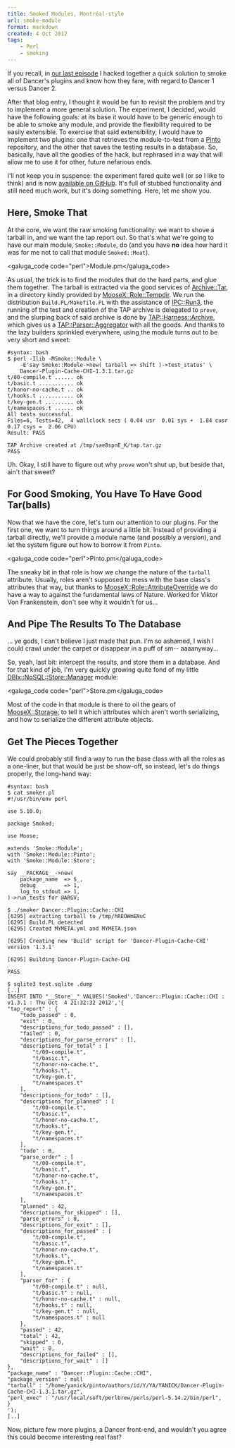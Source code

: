 ```yaml
---
title: Smoked Modules, Montréal-style
url: smoke-module
format: markdown
created: 4 Oct 2012
tags:
    - Perl
    - smoking
---
```


If you recall, in [our last
episode](http://babyl.dyndns.org/techblog/entry/test-dancer-plugins) 
I hacked together a quick solution to smoke all of Dancer's plugins and know
how they fare, with regard to Dancer 1 versus Dancer 2.  

After that blog
entry, I thought it would be fun to revisit the problem and try to implement a
more general solution. The experiment, I
decided, would have the following goals: at its base it would have to be
generic enough to be able to smoke any module, and provide the flexibility
required to be easily extensible. To exercise that said extensibility, I would
have to implement two plugins: one that retrieves the module-to-test from a
[Pinto](cpan) repository, and the other that saves the testing results in
a database.  So, basically, have all the goodies of the hack, but rephrased in
a way that will allow me to use it for other, future nefarious ends.

I'll not keep you in suspence: the experiment fared quite well (or so I like
to think) and is now [available on
GitHub](https://github.com/yanick/Smoke-Module). It's full of stubbed
functionality and still need much work, but it's doing something. Here, let me
show you.

## Here, Smoke That

At the core, we want the raw smoking functionality: we want to shove a tarball
in, and we want the tap report out. So that's what we're going to have our
main module, `Smoke::Module`, do (and you have **no** idea how hard it was for
me not to call that module `Smoked::Meat`).

<galuga_code code="perl">Module.pm</galuga_code>

As usual, the trick is to find the modules that do the hard parts, and glue
them together.  The tarball is extracted via the good services of
[Archive::Tar](cpan), in a directory kindly provided by
[MooseX::Role::Tempdir](cpan). We run the distribution
`Build.PL/Makefile.PL` with the assistance of [IPC::Run3](cpan), the 
running of the test and creation of the TAP archive is delegated to 
`prove`, and the slurping back of said archive is done by 
[TAP::Harness::Archive](cpan), which gives us a
[TAP::Parser::Aggregator](cpan) with all the goods. And thanks
to the lazy builders sprinkled everywhere, using the module turns out to be
very short and sweet:

    #syntax: bash
    $ perl -Ilib -MSmoke::Module \
        -E'say Smoke::Module->new( tarball => shift )->test_status' \
        Dancer-Plugin-Cache-CHI-1.3.1.tar.gz 
    t/00-compile.t ...... ok   
    t/basic.t ........... ok     
    t/honor-no-cache.t .. ok   
    t/hooks.t ........... ok   
    t/key-gen.t ......... ok   
    t/namespaces.t ...... ok   
    All tests successful.
    Files=6, Tests=42,  4 wallclock secs ( 0.04 usr  0.01 sys +  1.84 cusr  0.17 csys =  2.06 CPU)
    Result: PASS

    TAP Archive created at /tmp/sae8spnE_K/tap.tar.gz
    PASS

Uh. Okay, I still have to figure out why `prove` won't shut up, but beside
that, ain't that sweet?

## For Good Smoking, You Have To Have Good Tar(balls)

Now that we have the core, let's turn our attention to our plugins. For the
first one, we want to turn things around a little bit. Instead of providing
a tarball directly, we'll provide a module name (and possibly a version), and
let the system figure out how to borrow it from `Pinto`.

<galuga_code code="perl">Pinto.pm</galuga_code>

The sneaky bit in that role is how we change the nature of the `tarball`
attribute. Usually, roles aren't supposed to mess with the base class's
attributes that way, but thanks to
[MooseX::Role::AttributeOverride](cpan) we do have a way to against the
fundamental laws of Nature. Worked for Viktor Von Frankenstein, don't see why
it wouldn't for us...

## And Pipe The Results To The Database

... ye gods, I can't believe I just made that pun. I'm so ashamed, I wish I
could crawl under the carpet or disappear in a puff of sm-- aaaanyway...

So, yeah, last bit: intercept the results, and store them in a database. And
for that kind of job, I'm
very quickly growing quite fond of my little [DBIx::NoSQL::Store::Manager](cpan)
module:

<galuga_code code="perl">Store.pm</galuga_code>

Most of the code in that module is there to oil the gears of
[MooseX::Storage](cpan); to tell it which attributes which aren't worth
serializing, and how to serialize the different attribute objects.

## Get The Pieces Together

We could probably still find a way to run the base class with all the roles as
a one-liner, but that would be just be show-off, so instead, let's do things
properly, the long-hand way:

    #syntax: bash
    $ cat smoker.pl
    #!/usr/bin/env perl

    use 5.10.0;

    package Smoked;

    use Moose;

    extends 'Smoke::Module';
    with 'Smoke::Module::Pinto';
    with 'Smoke::Module::Store';

    say __PACKAGE__->new( 
        package_name  => $_,
        debug         => 1,
        log_to_stdout => 1,
    )->run_tests for @ARGV;

    $ ./smoker Dancer::Plugin::Cache::CHI
    [6295] extracting tarball to /tmp/hREOWmENuC
    [6295] Build.PL detected
    [6295] Created MYMETA.yml and MYMETA.json

    [6295] Creating new 'Build' script for 'Dancer-Plugin-Cache-CHI' version '1.3.1'

    [6295] Building Dancer-Plugin-Cache-CHI

    PASS

    $ sqlite3 test.sqlite .dump
    [..]
    INSERT INTO "__Store__" VALUES('Smoked','Dancer::Plugin::Cache::CHI : v1.3.1 : Thu Oct  4 21:32:32 2012','{
    "tap_report" : {
        "todo_passed" : 0,
        "exit" : 0,
        "descriptions_for_todo_passed" : [],
        "failed" : 0,
        "descriptions_for_parse_errors" : [],
        "descriptions_for_total" : [
            "t/00-compile.t",
            "t/basic.t",
            "t/honor-no-cache.t",
            "t/hooks.t",
            "t/key-gen.t",
            "t/namespaces.t"
        ],
        "descriptions_for_todo" : [],
        "descriptions_for_planned" : [
            "t/00-compile.t",
            "t/basic.t",
            "t/honor-no-cache.t",
            "t/hooks.t",
            "t/key-gen.t",
            "t/namespaces.t"
        ],
        "todo" : 0,
        "parse_order" : [
            "t/00-compile.t",
            "t/basic.t",
            "t/honor-no-cache.t",
            "t/hooks.t",
            "t/key-gen.t",
            "t/namespaces.t"
        ],
        "planned" : 42,
        "descriptions_for_skipped" : [],
        "parse_errors" : 0,
        "descriptions_for_exit" : [],
        "descriptions_for_passed" : [
            "t/00-compile.t",
            "t/basic.t",
            "t/honor-no-cache.t",
            "t/hooks.t",
            "t/key-gen.t",
            "t/namespaces.t"
        ],
        "parser_for" : {
            "t/00-compile.t" : null,
            "t/basic.t" : null,
            "t/honor-no-cache.t" : null,
            "t/hooks.t" : null,
            "t/key-gen.t" : null,
            "t/namespaces.t" : null
        },
        "passed" : 42,
        "total" : 42,
        "skipped" : 0,
        "wait" : 0,
        "descriptions_for_failed" : [],
        "descriptions_for_wait" : []
    },
    "package_name" : "Dancer::Plugin::Cache::CHI",
    "package_version" : null
    "tarball" : "/home/yanick/pinto/authors/id/Y/YA/YANICK/Dancer-Plugin-Cache-CHI-1.3.1.tar.gz",
    "perl_exec" : "/usr/local/soft/perlbrew/perls/perl-5.14.2/bin/perl",
    }
    ');
    [..]

Now, picture few more plugins, a Dancer front-end, and wouldn't you agree this
could become interesting real fast?


